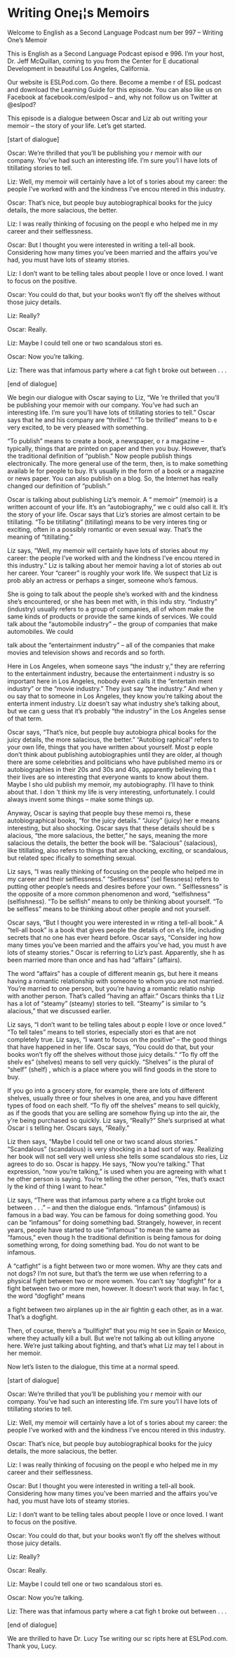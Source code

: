 # Writing One¡¦s Memoirs

Welcome to English as a Second Language Podcast num ber 997 – Writing One’s Memoir

This is English as a Second Language Podcast episod e 996. I’m your host, Dr. Jeff McQuillan, coming to you from the Center for E ducational Development in beautiful Los Angeles, California.

Our website is ESLPod.com. Go there. Become a membe r of ESL podcast and download the Learning Guide for this episode. You can also like us on Facebook at facebook.com/eslpod – and, why not follow us on Twitter at @eslpod?

This episode is a dialogue between Oscar and Liz ab out writing your memoir – the story of your life. Let’s get started.

[start of dialogue]

Oscar: We’re thrilled that you’ll be publishing you r memoir with our company. You’ve had such an interesting life. I’m sure you’l l have lots of titillating stories to tell.

Liz: Well, my memoir will certainly have a lot of s tories about my career: the people I’ve worked with and the kindness I’ve encou ntered in this industry.

Oscar: That’s nice, but people buy autobiographical  books for the juicy details, the more salacious, the better.

Liz: I was really thinking of focusing on the peopl e who helped me in my career and their selflessness.

Oscar: But I thought you were interested in writing  a tell-all book. Considering how many times you’ve been married and the affairs you’ve had, you must have lots of steamy stories.

Liz: I don’t want to be telling tales about people I love or once loved. I want to focus on the positive.

Oscar: You could do that, but your books won’t fly off the shelves without those juicy details.

Liz: Really?

 Oscar: Really.

Liz: Maybe I could tell one or two scandalous stori es.

Oscar: Now you’re talking.

Liz: There was that infamous party where a cat figh t broke out between . . .

[end of dialogue]

We begin our dialogue with Oscar saying to Liz, “We ’re thrilled that you’ll be publishing your memoir with our company. You’ve had  such an interesting life. I’m sure you’ll have lots of titillating stories to  tell.” Oscar says that he and his company are “thrilled.” “To be thrilled” means to b e very excited, to be very pleased with something.

“To publish” means to create a book, a newspaper, o r a magazine – typically, things that are printed on paper and then you buy. However, that’s the traditional definition of “publish.” Now people publish things electronically. The more general use of the term, then, is to make something availab le for people to buy. It’s usually in the form of a book or a magazine or news paper. You can also publish on a blog. So, the Internet has really changed our definition of “publish.”

Oscar is talking about publishing Liz’s memoir. A “ memoir” (memoir) is a written account of your life. It’s an “autobiography,” we c ould also call it. It’s the story of your life. Oscar says that Liz’s stories are almost  certain to be titillating. “To be titillating” (titillating) means to be very interes ting or exciting, often in a possibly romantic or even sexual way. That’s the meaning of “titillating.”

Liz says, “Well, my memoir will certainly have lots  of stories about my career: the people I’ve worked with and the kindness I’ve encou ntered in this industry.” Liz is talking about her memoir having a lot of stories ab out her career. Your “career” is roughly your work life. We suspect that Liz is prob ably an actress or perhaps a singer, someone who’s famous.

She is going to talk about the people she’s worked with and the kindness she’s encountered, or she has been met with, in this indu stry. “Industry” (industry) usually refers to a group of companies, all of whom  make the same kinds of products or provide the same kinds of services. We could talk about the “automobile industry” – the group of companies that  make automobiles. We could

talk about the “entertainment industry” – all of the companies that make movies and television shows and records and so forth.

Here in Los Angeles, when someone says “the industr y,” they are referring to the entertainment industry, because the entertainment i ndustry is so important here in Los Angeles, nobody even calls it the “entertain ment industry” or the “movie industry.” They just say “the industry.” And when y ou say that to someone in Los Angeles, they know you’re talking about the enterta inment industry. Liz doesn’t say what industry she’s talking about, but we can g uess that it’s probably “the industry” in the Los Angeles sense of that term.

Oscar says, “That’s nice, but people buy autobiogra phical books for the juicy details, the more salacious, the better.” “Autobiog raphical” refers to your own life, things that you have written about yourself. Most p eople don’t think about publishing autobiographies until they are older, al though there are some celebrities and politicians who have published memo irs or autobiographies in their 20s and 30s and 40s, apparently believing tha t their lives are so interesting that everyone wants to know about them. Maybe I sho uld publish my memoir, my autobiography. I’ll have to think about that. I don ’t think my life is very interesting, unfortunately. I could always invent some things – make some things up.

Anyway, Oscar is saying that people buy these memoi rs, these autobiographical books, “for the juicy details.” “Juicy” (juicy) her e means interesting, but also shocking. Oscar says that these details should be s alacious, “the more salacious, the better,” he says, meaning the more salacious the details, the better the book will be. “Salacious” (salacious), like titillating,  also refers to things that are shocking, exciting, or scandalous, but related spec ifically to something sexual.

Liz says, “I was really thinking of focusing on the  people who helped me in my career and their selflessness.” “Selflessness” (sel flessness) refers to putting other people’s needs and desires before your own. “ Selflessness” is the opposite of a more common phenomenon and word, “selfishness”  (selfishness). “To be selfish” means to only be thinking about yourself. “To be selfless” means to be thinking about other people and not yourself.

Oscar says, “But I thought you were interested in w riting a tell-all book.” A “tell-all book” is a book that gives people the details of on e’s life, including secrets that no one has ever heard before. Oscar says, “Consider ing how many times you’ve been married and the affairs you’ve had, you must h ave lots of steamy stories.” Oscar is referring to Liz’s past. Apparently, she h as been married more than once and has had “affairs” (affairs).

The word “affairs” has a couple of different meanin gs, but here it means having a romantic relationship with someone to whom you are not married. You’re married to one person, but you’re having a romantic relatio nship with another person. That’s called “having an affair.” Oscars thinks tha t Liz has a lot of “steamy” (steamy) stories to tell. “Steamy” is similar to “s alacious,” that we discussed earlier.

Liz says, “I don’t want to be telling tales about p eople I love or once loved.” “To tell tales” means to tell stories, especially stori es that are not completely true. Liz says, “I want to focus on the positive” – the good things that have happened in her life. Oscar says, “You could do that, but your books won’t fly off the shelves without those juicy details.” “To fly off the shelv es” (shelves) means to sell very quickly. “Shelves” is the plural of “shelf” (shelf) , which is a place where you will find goods in the store to buy.

If you go into a grocery store, for example, there are lots of different shelves, usually three or four shelves in one area, and you have different types of food on each shelf. “To fly off the shelves” means to sell quickly, as if the goods that you are selling are somehow flying up into the air, the y’re being purchased so quickly. Liz says, “Really?” She’s surprised at what Oscar i s telling her. Oscars says, “Really.”

Liz then says, “Maybe I could tell one or two scand alous stories.” “Scandalous” (scandalous) is very shocking in a bad sort of way.  Realizing her book will not sell very well unless she tells some scandalous sto ries, Liz agrees to do so. Oscar is happy. He says, “Now you’re talking.” That  expression, “now you’re talking,” is used when you are agreeing with what t he other person is saying. You’re telling the other person, “Yes, that’s exact ly the kind of thing I want to hear.”

Liz says, “There was that infamous party where a ca tfight broke out between . . .” – and then the dialogue ends. “Infamous” (infamous)  is famous in a bad way. You can be famous for doing something good. You can  be “infamous” for doing something bad. Strangely, however, in recent years,  people have started to use “infamous” to mean the same as “famous,” even thoug h the traditional definition is being famous for doing something wrong, for doing something bad. You do not want to be infamous.

A “catfight” is a fight between two or more women. Why are they cats and not dogs? I’m not sure, but that’s the term we use when  referring to a physical fight between two or more women. You can’t say “dogfight”  for a fight between two or more men, however. It doesn’t work that way. In fac t, the word “dogfight” means

a fight between two airplanes up in the air fightin g each other, as in a war. That’s a dogfight.

Then, of course, there’s a “bullfight” that you mig ht see in Spain or Mexico, where they actually kill a bull. But we’re not talking ab out killing anyone here. We’re just talking about fighting, and that’s what Liz may tel l about in her memoir.

Now let’s listen to the dialogue, this time at a normal speed.

[start of dialogue]

Oscar: We’re thrilled that you’ll be publishing you r memoir with our company. You’ve had such an interesting life. I’m sure you’l l have lots of titillating stories to tell.

Liz: Well, my memoir will certainly have a lot of s tories about my career: the people I’ve worked with and the kindness I’ve encou ntered in this industry.

Oscar: That’s nice, but people buy autobiographical  books for the juicy details, the more salacious, the better.

Liz: I was really thinking of focusing on the peopl e who helped me in my career and their selflessness.

Oscar: But I thought you were interested in writing  a tell-all book. Considering how many times you’ve been married and the affairs you’ve had, you must have lots of steamy stories.

Liz: I don’t want to be telling tales about people I love or once loved. I want to focus on the positive.

Oscar: You could do that, but your books won’t fly off the shelves without those juicy details.

Liz: Really?

Oscar: Really.

Liz: Maybe I could tell one or two scandalous stori es.

Oscar: Now you’re talking.

 Liz: There was that infamous party where a cat figh t broke out between . . .

[end of dialogue]

We are thrilled to have Dr. Lucy Tse writing our sc ripts here at ESLPod.com. Thank you, Lucy.



